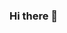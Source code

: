 ### Hi there 👋

<!--
**lilianajv/lilianajv** is a ✨ _special_ ✨ repository because its `README.md` (this file) appears on your GitHub profile.

<div id="header" align="center">
  <img src="https://github.com/lilianajv/Practico/blob/main/imagen%20github.jpg" width="800"/>

</div>

<h1>
  Hola soy Liliana. ¡Encantada de conocerte!
  #<img src="https://media.giphy.com/media/hvRJCLFzcasrR4ia7z/giphy.gif" width="30px"/>
</h1>

---
 <div id="header" align="left">

### :woman_technologist: Sobre mí :

Apasionada de la tecnología y disfrutando de una transición laboral al Data Scientist <img src="https://media.giphy.com/media/WUlplcMpOCEmTGBtBW/giphy.gif" width="30">
* :telescope: Actualmente estoy estudiando en Practicum Bootcamp Data Scientist como nuevo reto :muscle:
* En este repositorio dejo mis proyectos desarrollados durante mi preparación profesional.
---

### :hammer_and_wrench: Lenguajes y herramientas :
  
  <div id="header" align="left">
    <img src="https://img.shields.io/badge/Python-3776AB?style=for-the-badge&logo=python&logoColor=white" alt="python"/>
  </a>
    <img src="https://img.shields.io/badge/Microsoft_Excel-217346?style=for-the-badge&logo=microsoft-excel&logoColor=white" alt="excel"/>
  </a>
 
</div>
---

### Mis Proyectos :
<div id="header" align="left">
  
| N° Proyecto | Proyecto | Descripción |
| --- | --- | --- |
| 1 | Python Básico | Música |
| 2 | Preprocesamiento de Datos | Puntuación de crédito en una entidad bancaria |
| 3 | Análisis Exploratorio de Datos | Factores que influyen en el precio de un vehículo |
| 4 | Análisis Estadístico de Datos | Que tarifa en la compañia telefónica genera más ganancias? |
| Integrado | Proyecto 1 | Cuál videojuego vendió más? |
| 6 | Recopilación y almacenamiento de Datos | Preferencia de viaje de los pasajeros |
| 7 | Introducción al Machine Learning | Modelo para escoger el mejor plan telefónico |
| 8 | Aprendizaje supervisado | Dejaría un cliente el banco? |
| 9 | Aprendizaje automático en negocios | Mejor localización para perforar un pozo |
| Integrado 2 | Proyecto 2 | Modelo de predicción para una empresa de la industria pesada |
| 11 | Álgebra lineal | Recibirá un cliente beneficios de la comañía de seguros? |
| 12 | Métodos numéricos | Modelo para determinarl el valor de mercado de un coche de segunda mano |
| 13 | Series Temporales | Modelo para predecir la cantidad de pedidos de taxis |
| 14 | Aprendizaje automático para textos | Modelo para predicción |
| 15 | Visión artificial | Modelo para identificar por imágenes la edad de un cliente |
